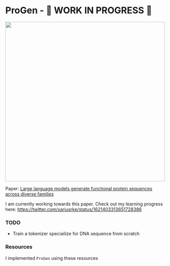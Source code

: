 ProGen - 🚧 WORK IN PROGRESS 🚧
================

<!-- WARNING: THIS FILE WAS AUTOGENERATED! DO NOT EDIT! -->

<img src="../progen.png" width="500px"></img>

Paper: [Large language models generate functional protein sequences
across diverse
families](https://www.nature.com/articles/s41587-022-01618-2)

I am currently working towards this paper. Check out my learning
progress here: https://twitter.com/xariusrke/status/1621403313651728386

### TODO

- Train a tokenizer speciailize for DNA sequence from scratch

### Resources

I implemented `ProGen` using these resources
